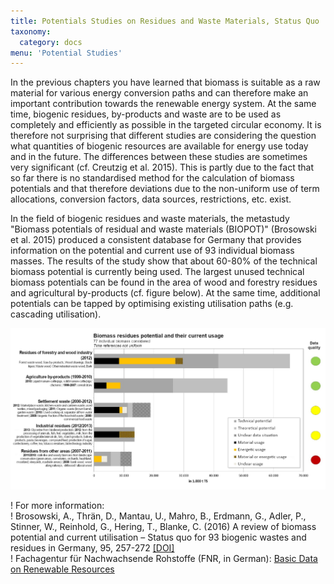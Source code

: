 ```yaml
---
title: Potentials Studies on Residues and Waste Materials, Status Quo
taxonomy:
  category: docs
menu: 'Potential Studies'
---
```


In the previous chapters you have learned that biomass is suitable as a raw material for various energy conversion paths and can therefore make an important contribution towards the renewable energy system. At the same time, biogenic residues, by-products and waste are to be used as completely and efficiently as possible in the targeted circular economy. It is therefore not surprising that different studies are considering the question what quantities of biogenic resources are available for energy use today and in the future. The differences between these studies are sometimes very significant (cf. Creutzig et al. 2015). This is partly due to the fact that so far there is no standardised method for the calculation of biomass potentials and that therefore deviations due to the non-uniform use of term allocations, conversion factors, data sources, restrictions, etc. exist.

In the field of biogenic residues and waste materials, the metastudy "Biomass potentials of residual and waste materials (BIOPOT)" (Brosowski et al. 2015) produced a consistent database for Germany that provides information on the potential and current use of 93 individual biomass masses. The results of the study show that about 60-80% of the technical biomass potential is currently being used. The largest unused technical biomass potentials can be found in the area of wood and forestry residues and agricultural by-products (cf. figure below). At the same time, additional potentials can be tapped by optimising existing utilisation paths (e.g. cascading utilisation). 

![](Skript_DBFZ_Reststoffpotenziale_en.png?lightbox=800&resize=700&classes=caption "Biomass residue potentials and their current utilisation (in German). Souce: Brosowski et al. 2015")

! For more information: <br>
! Brosowski, A., Thrän, D., Mantau, U., Mahro, B., Erdmann, G., Adler, P., Stinner, W., Reinhold, G., Hering, T., Blanke, C. (2016) A review of biomass potential and current utilisation – Status quo for 93 biogenic wastes and residues in Germany, 95, 257-272 [[DOI]](https://doi.org/10.1016/j.biombioe.2016.10.017) <br>
! Fachagentur für Nachwachsende Rohstoffe (FNR, in German): [Basic Data on Renewable Resources](https://basisdaten.fnr.de/)
